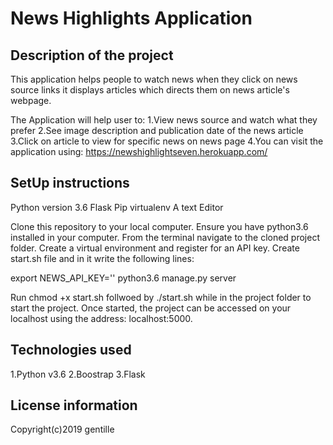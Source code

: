 # News Highlights Application


## Description of the project

This application helps people to watch news when they click on news source links it displays articles which directs them on news article's webpage. 

The Application will help user to:
1.View news source and watch what they prefer
2.See image description and publication date of the news article
3.Click on article to view for specific news on news page
4.You can visit the application using: https://newshighlightseven.herokuapp.com/

## SetUp instructions

Python version 3.6
Flask
Pip
virtualenv
A text  Editor

Clone this repository to your local computer.
Ensure you have python3.6 installed in your computer.
From the terminal navigate to the cloned project folder.
Create a virtual environment and register for an API key.
Create start.sh file and in it write the following lines:

export NEWS_API_KEY='<Your-Api-Key>'
python3.6 manage.py server

Run chmod +x start.sh follwoed by ./start.sh while in the project folder to start the project.
Once started, the project can be accessed on your localhost using the address: localhost:5000.


## Technologies used

1.Python v3.6
2.Boostrap
3.Flask

## License information
  
Copyright(c)2019 gentille
 



